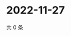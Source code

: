 # 2022-11-27

共 0 条

<!-- BEGIN WEIBO -->
<!-- 最后更新时间 Sun Nov 27 2022 02:17:19 GMT+0800 (China Standard Time) -->

<!-- END WEIBO -->
